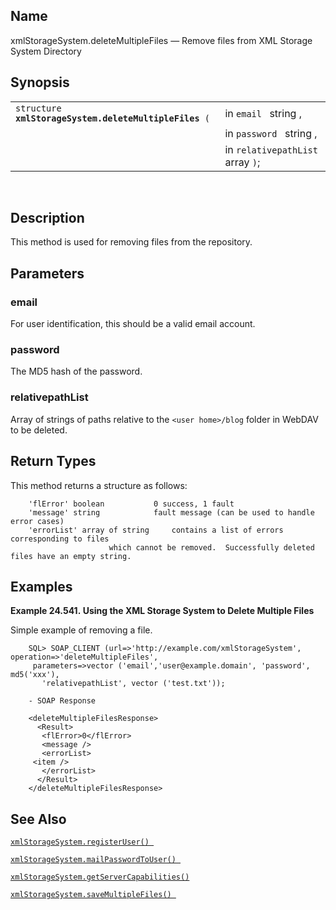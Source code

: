 <div id="fn_xmlstoragesystem.deletemultiplefiles" class="refentry">

<div class="titlepage">

</div>

<div class="refnamediv">

## Name

xmlStorageSystem.deleteMultipleFiles — Remove files from XML Storage
System Directory

</div>

<div class="refsynopsisdiv">

## Synopsis

<div id="fsyn_xmlstoragesystem.deletemultiplefiles"
class="funcsynopsis">

|                                                            |                                   |
|------------------------------------------------------------|-----------------------------------|
| `structure `**`xmlStorageSystem.deleteMultipleFiles`**` (` | in `email ` string ,              |
|                                                            | in `password ` string ,           |
|                                                            | in `relativepathList ` array `)`; |

<div class="funcprototype-spacer">

 

</div>

</div>

</div>

<div id="desc_xmlstoragesystem.deletemultiplefiles" class="refsect1">

## Description

This method is used for removing files from the repository.

</div>

<div id="params_xmlstoragesystem.deletemultiplefiles" class="refsect1">

## Parameters

<div id="id125052" class="refsect2">

### email

For user identification, this should be a valid email account.

</div>

<div id="id125055" class="refsect2">

### password

The MD5 hash of the password.

</div>

<div id="id125058" class="refsect2">

### relativepathList

Array of strings of paths relative to the `<user home>/blog` folder in
WebDAV to be deleted.

</div>

</div>

<div id="ret_xmlstoragesystem.deletemultiplefiles" class="refsect1">

## Return Types

This method returns a structure as follows:

``` programlisting
    'flError' boolean           0 success, 1 fault
    'message' string            fault message (can be used to handle error cases)
    'errorList' array of string     contains a list of errors corresponding to files
                      which cannot be removed.  Successfully deleted files have an empty string.
```

</div>

<div id="examples_xmlstoragesystem.deletemultiplefiles"
class="refsect1">

## Examples

<div id="ex_xmlstoragesystem.deletemultiplefiles" class="example">

**Example 24.541. Using the XML Storage System to Delete Multiple
Files**

<div class="example-contents">

Simple example of removing a file.

``` screen
    SQL> SOAP_CLIENT (url=>'http://example.com/xmlStorageSystem', operation=>'deleteMultipleFiles',
     parameters=>vector ('email','user@example.domain', 'password', md5('xxx'),
       'relativepathList', vector ('test.txt'));

    - SOAP Response

    <deleteMultipleFilesResponse>
      <Result>
       <flError>0</flError>
       <message />
       <errorList>
     <item />
       </errorList>
      </Result>
    </deleteMultipleFilesResponse>
```

</div>

</div>

  

</div>

<div id="seealso_xmlstoragesystem.deletemultiplefiles" class="refsect1">

## See Also

<a href="fn_xmlstoragesystem.registeruser.html" class="link"
title="xmlStorageSystem.registerUser"><code
class="function">xmlStorageSystem.registerUser() </code></a>

<a href="fn_xmlstoragesystem.mailpasswordtouser.html" class="link"
title="xmlStorageSystem.mailPasswordToUser"><code
class="function">xmlStorageSystem.mailPasswordToUser() </code></a>

<a href="fn_xmlstoragesystem.getservercapabilities.html" class="link"
title="xmlStorageSystem.getServerCapabilities"><code
class="function">xmlStorageSystem.getServerCapabilities() </code></a>

<a href="fn_xmlstoragesystem.savemultiplefiles.html" class="link"
title="xmlStorageSystem.saveMultipleFiles"><code
class="function">xmlStorageSystem.saveMultipleFiles() </code></a>

</div>

</div>
